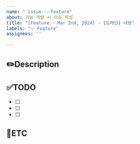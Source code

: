 ```yaml
---
name: " issue--✅feature"
about: 기능 개발 시 이슈 작성
title: "[Feature - Mar 2nd, 2024] - {도메인} 내용"
labels: "✨ Feature"
assignees: ''

---
```


✏️Description
-
<!--작업사항을 입력해주세요-->

✅TODO
-
- [ ] <!-- todo -->
- [ ] <!-- todo -->
- [ ] <!-- todo -->

🐾ETC
-
